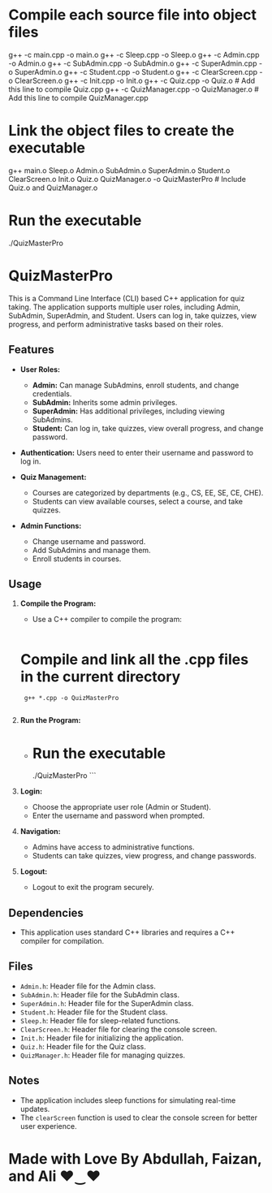 <!-- Obsolete Commands  -->
# Compile each source file into object files
g++ -c main.cpp -o main.o
g++ -c Sleep.cpp -o Sleep.o
g++ -c Admin.cpp -o Admin.o
g++ -c SubAdmin.cpp -o SubAdmin.o
g++ -c SuperAdmin.cpp -o SuperAdmin.o
g++ -c Student.cpp -o Student.o
g++ -c ClearScreen.cpp -o ClearScreen.o
g++ -c Init.cpp -o Init.o
g++ -c Quiz.cpp -o Quiz.o  # Add this line to compile Quiz.cpp
g++ -c QuizManager.cpp -o QuizManager.o  # Add this line to compile QuizManager.cpp

# Link the object files to create the executable
g++ main.o Sleep.o Admin.o SubAdmin.o SuperAdmin.o Student.o ClearScreen.o Init.o Quiz.o QuizManager.o -o QuizMasterPro  # Include Quiz.o and QuizManager.o

# Run the executable
./QuizMasterPro

# QuizMasterPro

This is a Command Line Interface (CLI) based C++ application for quiz taking. The application supports multiple user roles, including Admin, SubAdmin, SuperAdmin, and Student. Users can log in, take quizzes, view progress, and perform administrative tasks based on their roles.

## Features
- **User Roles:**
  - **Admin:** Can manage SubAdmins, enroll students, and change credentials.
  - **SubAdmin:** Inherits some admin privileges.
  - **SuperAdmin:** Has additional privileges, including viewing SubAdmins.
  - **Student:** Can log in, take quizzes, view overall progress, and change password.

- **Authentication:** Users need to enter their username and password to log in.

- **Quiz Management:**
  - Courses are categorized by departments (e.g., CS, EE, SE, CE, CHE).
  - Students can view available courses, select a course, and take quizzes.

- **Admin Functions:**
  - Change username and password.
  - Add SubAdmins and manage them.
  - Enroll students in courses.

## Usage
1. **Compile the Program:**
   - Use a C++ compiler to compile the program:
     ```
    # Compile and link all the .cpp files in the current directory

        g++ *.cpp -o QuizMasterPro

     ```

2. **Run the Program:**
   - # Run the executable
        ./QuizMasterPro     ```

3. **Login:**
   - Choose the appropriate user role (Admin or Student).
   - Enter the username and password when prompted.

4. **Navigation:**
   - Admins have access to administrative functions.
   - Students can take quizzes, view progress, and change passwords.

5. **Logout:**
   - Logout to exit the program securely.

## Dependencies
- This application uses standard C++ libraries and requires a C++ compiler for compilation.

## Files
- `Admin.h`: Header file for the Admin class.
- `SubAdmin.h`: Header file for the SubAdmin class.
- `SuperAdmin.h`: Header file for the SuperAdmin class.
- `Student.h`: Header file for the Student class.
- `Sleep.h`: Header file for sleep-related functions.
- `ClearScreen.h`: Header file for clearing the console screen.
- `Init.h`: Header file for initializing the application.
- `Quiz.h`: Header file for the Quiz class.
- `QuizManager.h`: Header file for managing quizzes.

## Notes
- The application includes sleep functions for simulating real-time updates.
- The `clearScreen` function is used to clear the console screen for better user experience.

# Made with Love By Abdullah, Faizan, and Ali ♥‿♥
